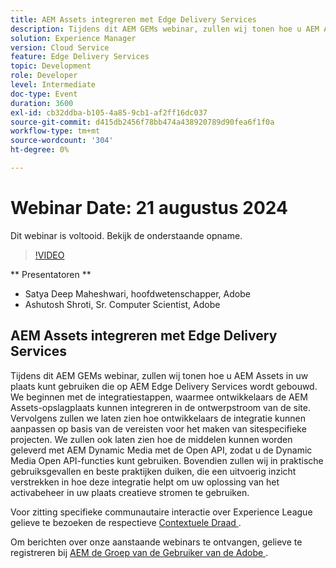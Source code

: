 ```yaml
---
title: AEM Assets integreren met Edge Delivery Services
description: Tijdens dit AEM GEMs webinar, zullen wij tonen hoe u AEM Assets in uw plaats kunt gebruiken die op AEM Edge Delivery Services wordt gebouwd.  We beginnen met de integratiestappen, waarmee ontwikkelaars de AEM Assets-opslagplaats kunnen integreren in de ontwerpstroom van de site. Vervolgens zullen we laten zien hoe ontwikkelaars de integratie kunnen aanpassen op basis van de vereisten voor het maken van sitespecifieke projecten. We zullen ook laten zien hoe de middelen kunnen worden geleverd met AEM Dynamic Media met de Open API, zodat u de Dynamic Media Open API-functies kunt gebruiken. Bovendien zullen wij in praktische gebruiksgevallen en beste praktijken duiken, die een uitvoerig inzicht verstrekken in hoe deze integratie helpt om uw oplossing van het activabeheer in uw plaats creatieve stromen te gebruiken.
solution: Experience Manager
version: Cloud Service
feature: Edge Delivery Services
topic: Development
role: Developer
level: Intermediate
doc-type: Event
duration: 3600
exl-id: cb32ddba-b105-4a85-9cb1-af2ff16dc037
source-git-commit: d415db2456f78bb474a438920789d90fea6f1f0a
workflow-type: tm+mt
source-wordcount: '304'
ht-degree: 0%

---
```



# Webinar Date: 21 augustus 2024

Dit webinar is voltooid. Bekijk de onderstaande opname.

>[!VIDEO](https://video.tv.adobe.com/v/3433046/?quality=12&learn=on)

** Presentatoren **

* Satya Deep Maheshwari, hoofdwetenschapper, Adobe
* Ashutosh Shroti, Sr. Computer Scientist, Adobe

## AEM Assets integreren met Edge Delivery Services

Tijdens dit AEM GEMs webinar, zullen wij tonen hoe u AEM Assets in uw plaats kunt gebruiken die op AEM Edge Delivery Services wordt gebouwd.  We beginnen met de integratiestappen, waarmee ontwikkelaars de AEM Assets-opslagplaats kunnen integreren in de ontwerpstroom van de site. Vervolgens zullen we laten zien hoe ontwikkelaars de integratie kunnen aanpassen op basis van de vereisten voor het maken van sitespecifieke projecten. We zullen ook laten zien hoe de middelen kunnen worden geleverd met AEM Dynamic Media met de Open API, zodat u de Dynamic Media Open API-functies kunt gebruiken. Bovendien zullen wij in praktische gebruiksgevallen en beste praktijken duiken, die een uitvoerig inzicht verstrekken in hoe deze integratie helpt om uw oplossing van het activabeheer in uw plaats creatieve stromen te gebruiken.

Voor zitting specifieke communautaire interactie over Experience League gelieve te bezoeken de respectieve [ Contextuele Draad ](https://adobe.ly/3LSCVfX).

Om berichten over onze aanstaande webinars te ontvangen, gelieve te registreren bij [ AEM de Groep van de Gebruiker van de Adobe ](https://aem-augs.adobe.com/).
